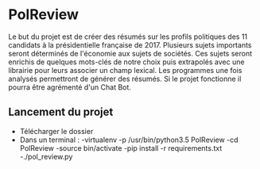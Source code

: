 # PolReview
Le but du projet est de créer des résumés sur les profils politiques des 11 candidats à la présidentielle française de 2017. Plusieurs sujets importants seront déterminés de l'économie aux sujets de sociétés. Ces sujets seront enrichis de quelques mots-clés de notre choix puis extrapolés avec une librairie pour leurs associer un champ lexical. Les programmes une fois analysés permettront de générer des résumés.
Si le projet fonctionne il pourra être agrémenté d'un Chat Bot.

## Lancement du projet
- Télécharger le dossier
- Dans un terminal :
  -virtualenv -p /usr/bin/python3.5 PolReview
  -cd PolReview
  -source bin/activate
  -pip install -r requirements.txt
  -./pol_review.py
